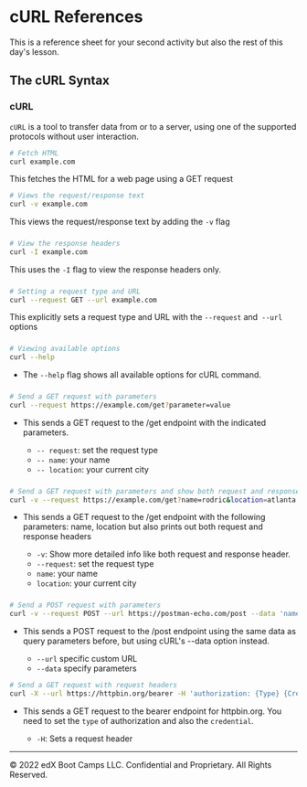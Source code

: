 # cURL References

This is a reference sheet for your second activity but also the rest of this day's lesson.

## The cURL Syntax

### cURL

`cURL` is a tool to transfer data from or to a server, using one of the supported protocols without user interaction.

```bash
# Fetch HTML
curl example.com
```

This fetches the HTML for a web page using a GET request

```bash
# Views the request/response text
curl -v example.com
```

This views the request/response text by adding the `-v` flag


###

```bash
# View the response headers
curl -I example.com
```

This uses the `-I`  flag to view the response headers only.



###

```bash
# Setting a request type and URL
curl --request GET --url example.com
```

This explicitly sets a request type and URL with the `--request` and` --url` options


###

```bash
# Viewing available options
curl --help
```

- The `--help` flag shows all available options for cURL command.

###

```bash
# Send a GET request with parameters
curl --request https://example.com/get?parameter=value
```

- This sends a GET request to the /get endpoint with the indicated parameters. 

  - `-- request`: set the request type
  - `-- name`: your name
  - `-- location`: your current city


###

```bash
# Send a GET request with parameters and show both request and response headers
curl -v --request https://example.com/get?name=rodric&location=atlanta
```

- This sends a GET request to the /get endpoint with the following parameters: name, location but also prints out both request and response headers

  - `-v`: Show more detailed info like both request and response header.
  - `--request`: set the request type
  - `name`: your name
  - `location`: your current city


###

```bash
# Send a POST request with parameters
curl -v --request POST --url https://postman-echo.com/post --data 'name=<yourname>&location=<yourlocation>'
```

- This sends a POST request to the /post endpoint using the same data as query parameters before, but using cURL's --data option instead.

  - `--url` specific custom URL
  - `--data` specify parameters

```bash
# Send a GET request with request headers
curl -X --url https://httpbin.org/bearer -H 'authorization: {Type} {Credential}'
```

- This sends a GET request to the bearer endpoint for httpbin.org. You need to set the `type` of authorization and also the `credential`.

  - `-H`: Sets a request header
    

---

© 2022 edX Boot Camps LLC. Confidential and Proprietary. All Rights Reserved.  
